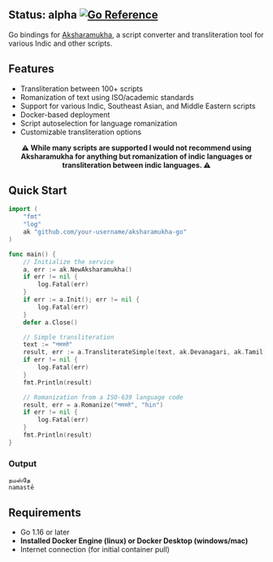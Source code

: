 ## Status: alpha [![Go Reference](https://pkg.go.dev/badge/github.com/tassa-yoniso-manasi-karoto/go-aksharamukha.svg)](https://pkg.go.dev/github.com/tassa-yoniso-manasi-karoto/go-aksharamukha) 

Go bindings for [Aksharamukha](https://github.com/virtualvinodh/aksharamukha), a script converter and transliteration tool for various Indic and other scripts.

## Features

- Transliteration between 100+ scripts
- Romanization of text using ISO/academic standards
- Support for various Indic, Southeast Asian, and Middle Eastern scripts
- Docker-based deployment
- Script autoselection for language romanization
- Customizable transliteration options

**<p align="center"> ⚠️ While many scripts are supported I would not recommend using Aksharamukha for anything but romanization of indic languages or transliteration between indic languages. ⚠️ </p>**

## Quick Start

```go
import (
	"fmt"
	"log"
	ak "github.com/your-username/aksharamukha-go"
)

func main() {
	// Initialize the service
	a, err := ak.NewAksharamukha()
	if err != nil {
		log.Fatal(err)
	}
	if err := a.Init(); err != nil {
		log.Fatal(err)
	}
	defer a.Close()

	// Simple transliteration
	text := "नमस्ते"
	result, err := a.TransliterateSimple(text, ak.Devanagari, ak.Tamil)
	if err != nil {
		log.Fatal(err)
	}
	fmt.Println(result)

	// Romanization from a ISO-639 language code
	result, err = a.Romanize("नमस्ते", "hin")
	if err != nil {
		log.Fatal(err)
	}
	fmt.Println(result)
}
```
### Output

```
நமஸ்தே
namastē

```

## Requirements

- Go 1.16 or later
- **Installed Docker Engine (linux) or Docker Desktop (windows/mac)**
- Internet connection (for initial container pull)
